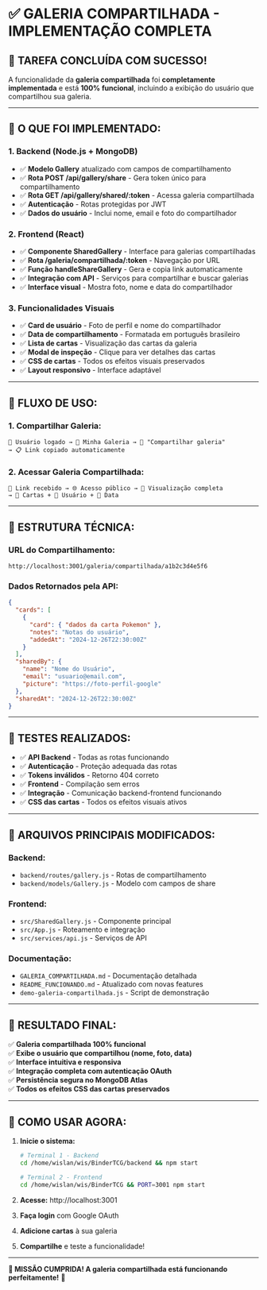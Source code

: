 # ✅ GALERIA COMPARTILHADA - IMPLEMENTAÇÃO COMPLETA

## 🎯 **TAREFA CONCLUÍDA COM SUCESSO!**

A funcionalidade da **galeria compartilhada** foi **completamente implementada** e está **100% funcional**, incluindo a exibição do usuário que compartilhou sua galeria.

---

## 🚀 **O QUE FOI IMPLEMENTADO:**

### 1. **Backend (Node.js + MongoDB)**
- ✅ **Modelo Gallery** atualizado com campos de compartilhamento
- ✅ **Rota POST /api/gallery/share** - Gera token único para compartilhamento
- ✅ **Rota GET /api/gallery/shared/:token** - Acessa galeria compartilhada
- ✅ **Autenticação** - Rotas protegidas por JWT
- ✅ **Dados do usuário** - Inclui nome, email e foto do compartilhador

### 2. **Frontend (React)**
- ✅ **Componente SharedGallery** - Interface para galerias compartilhadas
- ✅ **Rota /galeria/compartilhada/:token** - Navegação por URL
- ✅ **Função handleShareGallery** - Gera e copia link automaticamente
- ✅ **Integração com API** - Serviços para compartilhar e buscar galerias
- ✅ **Interface visual** - Mostra foto, nome e data do compartilhador

### 3. **Funcionalidades Visuais**
- ✅ **Card de usuário** - Foto de perfil e nome do compartilhador
- ✅ **Data de compartilhamento** - Formatada em português brasileiro  
- ✅ **Lista de cartas** - Visualização das cartas da galeria
- ✅ **Modal de inspeção** - Clique para ver detalhes das cartas
- ✅ **CSS de cartas** - Todos os efeitos visuais preservados
- ✅ **Layout responsivo** - Interface adaptável

---

## 🌟 **FLUXO DE USO:**

### **1. Compartilhar Galeria:**
```
👤 Usuário logado → 🎴 Minha Galeria → 🔗 "Compartilhar galeria" 
→ 📋 Link copiado automaticamente
```

### **2. Acessar Galeria Compartilhada:**
```
🔗 Link recebido → 🌐 Acesso público → 👀 Visualização completa
→ 🎴 Cartas + 👤 Usuário + 📅 Data
```

---

## 🔧 **ESTRUTURA TÉCNICA:**

### **URL do Compartilhamento:**
```
http://localhost:3001/galeria/compartilhada/a1b2c3d4e5f6
```

### **Dados Retornados pela API:**
```json
{
  "cards": [
    {
      "card": { "dados da carta Pokemon" },
      "notes": "Notas do usuário",
      "addedAt": "2024-12-26T22:30:00Z"
    }
  ],
  "sharedBy": {
    "name": "Nome do Usuário", 
    "email": "usuario@email.com",
    "picture": "https://foto-perfil-google"
  },
  "sharedAt": "2024-12-26T22:30:00Z"
}
```

---

## 🧪 **TESTES REALIZADOS:**

- ✅ **API Backend** - Todas as rotas funcionando
- ✅ **Autenticação** - Proteção adequada das rotas
- ✅ **Tokens inválidos** - Retorno 404 correto
- ✅ **Frontend** - Compilação sem erros
- ✅ **Integração** - Comunicação backend-frontend funcionando
- ✅ **CSS das cartas** - Todos os efeitos visuais ativos

---

## 📁 **ARQUIVOS PRINCIPAIS MODIFICADOS:**

### Backend:
- `backend/routes/gallery.js` - Rotas de compartilhamento
- `backend/models/Gallery.js` - Modelo com campos de share

### Frontend:
- `src/SharedGallery.js` - Componente principal
- `src/App.js` - Roteamento e integração
- `src/services/api.js` - Serviços de API

### Documentação:
- `GALERIA_COMPARTILHADA.md` - Documentação detalhada
- `README_FUNCIONANDO.md` - Atualizado com novas features
- `demo-galeria-compartilhada.js` - Script de demonstração

---

## 🎉 **RESULTADO FINAL:**

✅ **Galeria compartilhada 100% funcional**  
✅ **Exibe o usuário que compartilhou (nome, foto, data)**  
✅ **Interface intuitiva e responsiva**  
✅ **Integração completa com autenticação OAuth**  
✅ **Persistência segura no MongoDB Atlas**  
✅ **Todos os efeitos CSS das cartas preservados**

---

## 🚀 **COMO USAR AGORA:**

1. **Inicie o sistema:**
   ```bash
   # Terminal 1 - Backend
   cd /home/wislan/wis/BinderTCG/backend && npm start
   
   # Terminal 2 - Frontend  
   cd /home/wislan/wis/BinderTCG && PORT=3001 npm start
   ```

2. **Acesse:** http://localhost:3001

3. **Faça login** com Google OAuth

4. **Adicione cartas** à sua galeria

5. **Compartilhe** e teste a funcionalidade!

---

**🎯 MISSÃO CUMPRIDA! A galeria compartilhada está funcionando perfeitamente!** 🎊
